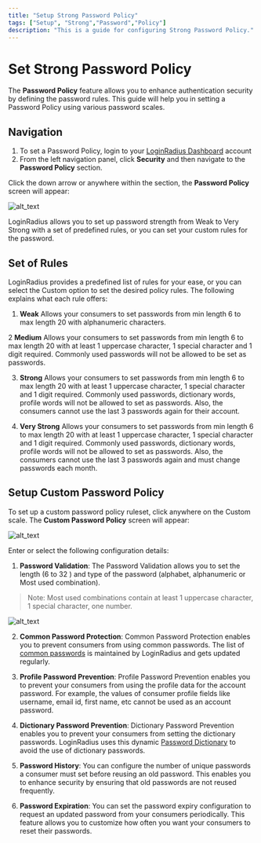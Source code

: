 ```yaml
---
title: "Setup Strong Password Policy"
tags: ["Setup", "Strong","Password","Policy"]
description: "This is a guide for configuring Strong Password Policy."
---
```



# Set Strong Password Policy
The **Password Policy** feature allows you to enhance authentication security by defining the password rules. This guide will help you in setting a Password Policy using various password scales.

## Navigation
1. To set a Password Policy, login to your [LoginRadius Dashboard](https://dashboard.loginradius.com/dashboard) account
2. From the left navigation panel, click **Security** and then navigate to the **Password Policy** section.

Click the down arrow or anywhere within the section, the **Password Policy** screen will appear:

![alt_text](/images/main.png "image_tooltip")


LoginRadius allows you to set up password strength from Weak to Very Strong with a set of predefined rules, or you can set your custom rules for the password.

## Set of Rules

LoginRadius provides a predefined list of rules for your ease, or you can select the Custom option to set the desired policy rules. The following explains what each rule offers:

1. **Weak**
Allows your consumers to set passwords from min length 6 to max length 20 with alphanumeric characters.

2 **Medium**
Allows your consumers to set passwords from min length 6 to max length 20 with at least 1 uppercase character, 1 special character and 1 digit required. Commonly used passwords will not be allowed to be set as passwords.

3. **Strong**
Allows your consumers to set passwords from min length 6 to max length 20 with at least 1 uppercase character, 1 special character and 1 digit required. Commonly used passwords, dictionary words, profile words will not be allowed to set as passwords. Also, the consumers cannot use the last 3 passwords again for their account.

4. **Very Strong**
Allows your consumers to set passwords from min length 6 to max length 20 with at least 1 uppercase character, 1 special character and 1 digit required. Commonly used passwords, dictionary words, profile words will not be allowed to set as passwords. Also, the consumers cannot use the last 3 passwords again and must change passwords each month.

## Setup Custom Password Policy

To set up a custom password policy ruleset, click anywhere on the Custom scale. The **Custom Password Policy** screen will appear:

![alt_text](/images/custom.png "image_tooltip")


Enter or select the following configuration details:

1.   **Password Validation**: The Password Validation allows you to set the length (6 to 32 ) and type of the password (alphabet, alphanumeric or Most used combination).

>   Note: Most used combinations contain at least 1 uppercase character, 1 special character, one number.

![alt_text](/images/password-type.png "image_tooltip")
       

2.  **Common Password Protection**: Common Password Protection enables you to prevent consumers from using common passwords. The list of [common passwords](/docs/developer/general/common-passwords/) is maintained by LoginRadius and gets updated regularly.

3.   **Profile Password Prevention**: Profile Password Prevention enables you to prevent your consumers from using the profile data for the account password. For example, the values of consumer profile fields like username, email id, first name, etc cannot be used as an account password.

4.   **Dictionary Password Prevention**: Dictionary Password Prevention enables you to prevent your consumers from setting the dictionary passwords. LoginRadius uses this dynamic [Password Dictionary](https://raw.githubusercontent.com/danielmiessler/SecLists/master/Passwords/Common-Credentials/10-million-password-list-top-1000000.txt) to avoid the use of dictionary passwords.

5.   **Password History**: You can configure the number of unique passwords a consumer must set before reusing an old password. This enables you to enhance security by ensuring that old passwords are not reused frequently.

6.   **Password Expiration**: You can set the password expiry configuration to request an updated password from your consumers periodically. This feature allows you to customize how often you want your consumers to reset their passwords.
